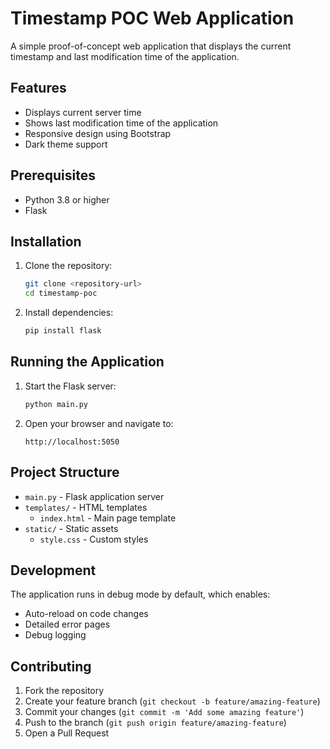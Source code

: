 # Timestamp POC Web Application

A simple proof-of-concept web application that displays the current timestamp and last modification time of the application.

## Features

- Displays current server time
- Shows last modification time of the application
- Responsive design using Bootstrap
- Dark theme support

## Prerequisites

- Python 3.8 or higher
- Flask

## Installation

1. Clone the repository:
   ```bash
   git clone <repository-url>
   cd timestamp-poc
   ```

2. Install dependencies:
   ```bash
   pip install flask
   ```

## Running the Application

1. Start the Flask server:
   ```bash
   python main.py
   ```

2. Open your browser and navigate to:
   ```
   http://localhost:5050
   ```

## Project Structure

- `main.py` - Flask application server
- `templates/` - HTML templates
  - `index.html` - Main page template
- `static/` - Static assets
  - `style.css` - Custom styles

## Development

The application runs in debug mode by default, which enables:
- Auto-reload on code changes
- Detailed error pages
- Debug logging

## Contributing

1. Fork the repository
2. Create your feature branch (`git checkout -b feature/amazing-feature`)
3. Commit your changes (`git commit -m 'Add some amazing feature'`)
4. Push to the branch (`git push origin feature/amazing-feature`)
5. Open a Pull Request
   